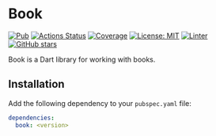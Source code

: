 # Book

[![Pub](https://img.shields.io/pub/v/book.svg)](https://pub.dev/packages/book)
[![Actions Status](https://github.com/PlugFox/book/actions/workflows/checkout.yml/badge.svg)](https://github.com/PlugFox/book/actions)
[![Coverage](https://codecov.io/gh/PlugFox/book/branch/master/graph/badge.svg)](https://codecov.io/gh/PlugFox/book)
[![License: MIT](https://img.shields.io/badge/license-MIT-purple.svg)](https://opensource.org/licenses/MIT)
[![Linter](https://img.shields.io/badge/style-linter-40c4ff.svg)](https://pub.dev/packages/linter)
[![GitHub stars](https://img.shields.io/github/stars/plugfox/book?style=social)](https://github.com/plugfox/book/)

Book is a Dart library for working with books.

## Installation

Add the following dependency to your `pubspec.yaml` file:

```yaml
dependencies:
  book: <version>
```
